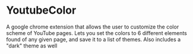 # YoutubeColor
A google chrome extension that allows the user to customize the color scheme of YouTube pages. Lets you set the colors to 6 different elements found of any given page, and save it to a list of themes. Also includes a "dark" theme as well

